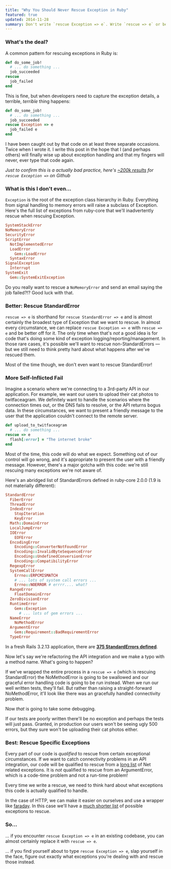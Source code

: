```yaml
---
title: "Why You Should Never Rescue Exception in Ruby"
featured: true
updated: 2014-11-28
summary: Don't write `rescue Exception => e`. Write `rescue => e` or better still, figure out exactly what you're trying to rescue and use `rescue OneError, AnotherError => e`.
---
```


### What's the deal?

A common pattern for rescuing exceptions in Ruby is:

~~~ruby
def do_some_job!
  # ... do something ...
  job_succeeded
rescue
  job_failed
end
~~~

This is fine, but when developers need to capture the exception details, a terrible, *terrible* thing happens:

~~~ruby
def do_some_job!
  # ... do something ...
  job_succeeded
rescue Exception => e
  job_failed e
end
~~~

I have been caught out by that code on at least three separate occasions. Twice when I wrote it. I write this post in the hope that I (and perhaps others) will finally wise up about exception handling and that my fingers will never, ever type that code again.

*Just to confirm this is a actually bad practice, here's [~200k results](https://github.com/search?l=ruby&o=asc&p=1&q=%22rescue+Exception+=%3E+%22&ref=searchresults&type=Code) for `rescue Exception =>` on Github*

### What is this I don't even…

`Exception` is the root of the exception class hierarchy in Ruby. Everything from signal handling to memory errors will raise a subclass of Exception. Here's the full list of exceptions from ruby-core that we'll inadvertently rescue when rescuing Exception.

~~~ruby
SystemStackError
NoMemoryError
SecurityError
ScriptError
  NotImplementedError
  LoadError
    Gem::LoadError
  SyntaxError
SignalException
  Interrupt
SystemExit
  Gem::SystemExitException
~~~

Do you really want to rescue a `NoMemoryError` and send an email saying the job failed?!? Good luck with that.

### Better: Rescue StandardError

`rescue => e` is shorthand for `rescue StandardError => e` and is almost certainly the broadest type of Exception that we want to rescue. In almost every circumstance, we can replace `rescue Exception => e` with `rescue => e` and be better off for it. The only time when that's *not* a good idea is for code that's doing some kind of exception logging/reporting/management. In those rare cases, it's possible we'll want to rescue non-StandardErrors — but we still need to think pretty hard about what happens after we've rescued them.

Most of the time though, we don't even want to rescue StandardError!

### More Self-Inflicted Fail

Imagine a scenario where we're connecting to a 3rd-party API in our application. For example, we want our users to upload their cat photos to twitfaceagram. We definitely want to handle the scenarios where the connection times out, or the DNS fails to resolve, or the API returns bogus data. In these circumstances, we want to present a friendly message to the user that the application couldn't connect to the remote server.

~~~ruby
def upload_to_twitfaceagram
  # ... do something ...
rescue => e
  flash[:error] = "The internet broke"
end
~~~

Most of the time, this code will do what we expect. Something out of our control will go wrong, and it's appropriate to present the user with a friendly message. However, there's a major gotcha with this code: we're still rescuing many exceptions we're not aware of.

Here's an abridged list of StandardErrors defined in ruby-core 2.0.0 (1.9 is not materially different):

~~~ruby
StandardError
  FiberError
  ThreadError
  IndexError
    StopIteration
    KeyError
  Math::DomainError
  LocalJumpError
  IOError
    EOFError
  EncodingError
    Encoding::ConverterNotFoundError
    Encoding::InvalidByteSequenceError
    Encoding::UndefinedConversionError
    Encoding::CompatibilityError
  RegexpError
  SystemCallError
    Errno::ERPCMISMATCH
    # ... lots of system call errors ...
    Errno::NOERROR # errrr.... what?
  RangeError
    FloatDomainError
  ZeroDivisionError
  RuntimeError
    Gem::Exception
      # ... lots of gem errors ...
  NameError
    NoMethodError
  ArgumentError
    Gem::Requirement::BadRequirementError
  TypeError
~~~

In a fresh Rails 3.2.13 application, there are **[375 StandardErrors defined](https://gist.github.com/danielfone/5654600)**.

Now let's say we're refactoring the API integration and we make a typo with a method name. What's going to happen?

If we've wrapped the entire process in a `rescue => e` (which is rescuing StandardError) the NoMethodError is going to be swallowed and our graceful error handling code is going to be run instead. When we run our well written tests, they'll fail. But rather than raising a straight-forward NoMethodError, it'll look like there was an gracefully handled connectivity problem.

Now *that* is going to take some debugging.

If our tests are poorly written there'll be no exception and perhaps the tests will just pass. Granted, in production our users won't be seeing ugly 500 errors, but they sure won't be uploading their cat photos either.

### Best: Rescue Specific Exceptions

Every part of our code is *qualified* to rescue from certain exceptional circumstances. If we want to catch connectivity problems in an API integration, our code will be qualified to rescue from a [long list](http://tammersaleh.com/posts/rescuing-net-http-exceptions) of Net related exceptions. It is *not* qualified to rescue from an ArgumentError, which is a code-time problem and not a run-time problem!

Every time we write a rescue, we need to think hard about what exceptions this code is actually qualified to handle.

In the case of HTTP, we can make it easier on ourselves and use a wrapper like [faraday](https://github.com/lostisland/faraday). In this case we'll have a [much shorter list](https://github.com/lostisland/faraday/blob/master/lib/faraday/error.rb) of possible exceptions to rescue.

### So…

… if you encounter `rescue Exception => e` in an existing codebase, you can almost certainly replace it with `rescue => e`.

… if you find yourself about to type `rescue Exception => e`, slap yourself in the face, figure out exactly what exceptions you're dealing with and rescue those instead.
